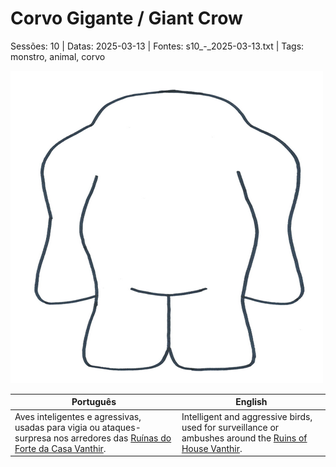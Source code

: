 
# Corvo Gigante / Giant Crow

Sessões: 10 | Datas: 2025-03-13 | Fontes: s10_-_2025-03-13.txt | Tags: monstro, animal, corvo

![Corvo Gigante](../../../assets/monsters/monster_blank.png)

| Português | English |
|-----------|---------|
| Aves inteligentes e agressivas, usadas para vigia ou ataques-surpresa nos arredores das [Ruínas do Forte da Casa Vanthir](ruinas_do_forte_da_casa_vanthir.md). | Intelligent and aggressive birds, used for surveillance or ambushes around the [Ruins of House Vanthir](ruinas_do_forte_da_casa_vanthir.md). |

